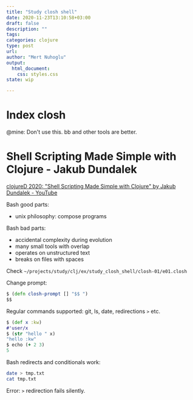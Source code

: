 ```yaml
--- 
title: "Study closh shell"
date: 2020-11-23T13:10:58+03:00 
draft: false
description: ""
tags:
categories: clojure
type: post
url:
author: "Mert Nuhoglu"
output:
  html_document:
    css: styles.css
state: wip

---
```


# Index closh

@mine: Don't use this. bb and other tools are better.

# Shell Scripting Made Simple with Clojure - Jakub Dundalek

[clojureD 2020: "Shell Scripting Made Simple with Clojure" by Jakub Dundalek - YouTube](https://www.youtube.com/watch?v=1it_wBCYBf8&t=1606s)

Bash good parts:

- unix philosophy: compose programs

Bash bad parts:

- accidental complexity during evolution
- many small tools with overlap
- operates on unstructured text
- breaks on files with spaces

Check `~/projects/study/clj/ex/study_closh_shell/closh-01/e01.closh`

Change prompt:

```clj
$ (defn closh-prompt [] "$$ ")
$$
```

Regular commands supported: git, ls, date, redirections `>` etc.

```clj
$ (def x :kw)
#'user/x
$ (str "hello " x)
"hello :kw"
$ echo (+ 2 3)
5
```

Bash redirects and conditionals work:

```bash
date > tmp.txt
cat tmp.txt
```

Error: `>` redirection fails silently.
